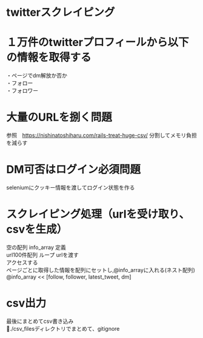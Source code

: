 #  twitterスクレイピング
# １万件のtwitterプロフィールから以下の情報を取得する  
 ・ページでdm解放か否か  
 ・フォロー  
 ・フォロワー  

# 大量のURLを捌く問題
参照　https://nishinatoshiharu.com/rails-treat-huge-csv/
分割してメモリ負担を減らす

# DM可否はログイン必須問題
seleniumにクッキー情報を渡してログイン状態を作る  

# スクレイピング処理（urlを受け取り、csvを生成）
空の配列 info_array 定義  
url100件配列 ループ
urlを渡す  
アクセスする  
ページごとに取得した情報を配列にセットし,@info_arrayに入れる(ネスト配列)  
@info_array << [follow, follower, latest_tweet, dm]  

# csv出力
最後にまとめてcsv書き込み  
./csv_filesディレクトリでまとめて、gitignore
